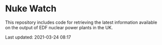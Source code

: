 # Nuke Watch

This repository includes code for retrieving the latest information available on the output of EDF nuclear power plants in the UK.

Last updated: 2021-03-24 08:17
